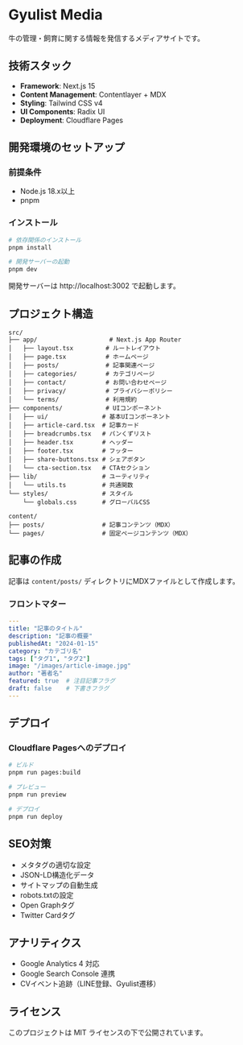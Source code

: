 # Gyulist Media

牛の管理・飼育に関する情報を発信するメディアサイトです。

## 技術スタック

- **Framework**: Next.js 15
- **Content Management**: Contentlayer + MDX
- **Styling**: Tailwind CSS v4
- **UI Components**: Radix UI
- **Deployment**: Cloudflare Pages

## 開発環境のセットアップ

### 前提条件

- Node.js 18.x以上
- pnpm

### インストール

```bash
# 依存関係のインストール
pnpm install

# 開発サーバーの起動
pnpm dev
```

開発サーバーは http://localhost:3002 で起動します。

## プロジェクト構造

```
src/
├── app/                    # Next.js App Router
│   ├── layout.tsx         # ルートレイアウト
│   ├── page.tsx           # ホームページ
│   ├── posts/             # 記事関連ページ
│   ├── categories/        # カテゴリページ
│   ├── contact/           # お問い合わせページ
│   ├── privacy/           # プライバシーポリシー
│   └── terms/             # 利用規約
├── components/            # UIコンポーネント
│   ├── ui/               # 基本UIコンポーネント
│   ├── article-card.tsx  # 記事カード
│   ├── breadcrumbs.tsx   # パンくずリスト
│   ├── header.tsx        # ヘッダー
│   ├── footer.tsx        # フッター
│   ├── share-buttons.tsx # シェアボタン
│   └── cta-section.tsx   # CTAセクション
├── lib/                  # ユーティリティ
│   └── utils.ts          # 共通関数
└── styles/               # スタイル
    └── globals.css       # グローバルCSS

content/
├── posts/                # 記事コンテンツ（MDX）
└── pages/                # 固定ページコンテンツ（MDX）
```

## 記事の作成

記事は `content/posts/` ディレクトリにMDXファイルとして作成します。

### フロントマター

```yaml
---
title: "記事のタイトル"
description: "記事の概要"
publishedAt: "2024-01-15"
category: "カテゴリ名"
tags: ["タグ1", "タグ2"]
image: "/images/article-image.jpg"
author: "著者名"
featured: true  # 注目記事フラグ
draft: false    # 下書きフラグ
---
```

## デプロイ

### Cloudflare Pagesへのデプロイ

```bash
# ビルド
pnpm run pages:build

# プレビュー
pnpm run preview

# デプロイ
pnpm run deploy
```

## SEO対策

- メタタグの適切な設定
- JSON-LD構造化データ
- サイトマップの自動生成
- robots.txtの設定
- Open Graphタグ
- Twitter Cardタグ

## アナリティクス

- Google Analytics 4 対応
- Google Search Console 連携
- CVイベント追跡（LINE登録、Gyulist遷移）

## ライセンス

このプロジェクトは MIT ライセンスの下で公開されています。


